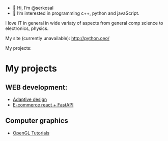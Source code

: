 - 👋 Hi, I’m @serkosal
- 👀 I’m interested in programming c++, python and javaScript.

I love IT in general in wide variaty of aspects from general comp science to electronics, physics.

My site (currently unavailable): http://python.ceo/

My projects:

# My projects

## WEB development:
- [Adaptive design]()
- [E-commerce react + FastAPI]()

## Computer graphics
- [OpenGL Tutorials]()
